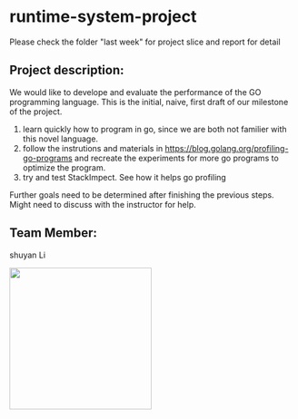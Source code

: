# runtime-system-project

Please check the folder "last week" for project slice and report for detail


## Project description:

We would like to develope and evaluate the performance of the GO programming language.  This is the initial, naive, first draft of our milestone of the project.

1. learn quickly how to program in go, since we are both not familier with this novel language.
2. follow the instrutions and materials in https://blog.golang.org/profiling-go-programs and recreate the experiments for more go programs to optimize the program. 
3. try and test StackImpect. See how it helps go profiling



Further goals need to be determined after finishing the previous steps. Might need to discuss with the instructor for help.




## Team Member:


shuyan Li


<img src="https://dl.dropbox.com/s/btfxgoaqfj2x8zj/shuyan.jpg?dl=0" height="250" />
